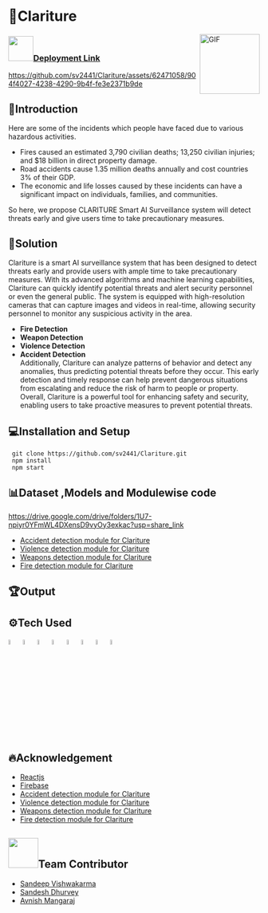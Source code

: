 # 🏁Clariture
<img align="right" alt="GIF" height="120px" src="https://media.giphy.com/media/du3J3cXyzhj75IOgvA/giphy.gif" />

### <img src="https://media.giphy.com/media/VgCDAzcKvsR6OM0uWg/giphy.gif" width="50">[Deployment Link](https://hack-a-thon-7-0-clariture-fe.vercel.app/)



https://github.com/sv2441/Clariture/assets/62471058/904f4027-4238-4290-9b4f-fe3e2371b9de




## 📜Introduction

Here are some of the incidents which people have faced due to various hazardous activities.
- Fires caused an estimated 3,790 civilian deaths; 13,250 civilian injuries; and $18 billion in direct property damage.
- Road accidents cause 1.35 million deaths annually and cost countries 3% of their GDP.
- The economic and life losses caused by these incidents can have a significant impact on individuals, families, and communities.

So here, we propose CLARITURE Smart AI Surveillance system will detect threats early and give users time to take precautionary measures.

## 🎯Solution

Clariture is a smart AI surveillance system that has been designed to detect threats early and provide users with ample time to take precautionary measures. With its advanced algorithms and machine learning capabilities, Clariture can quickly identify potential threats and alert security personnel or even the general public. The system is equipped with high-resolution cameras that can capture images and videos in real-time, allowing security personnel to monitor any suspicious activity in the area.
- **Fire Detection**
- **Weapon Detection**
- **Violence Detection**
- **Accident Detection**<br>
Additionally, Clariture can analyze patterns of behavior and detect any anomalies, thus predicting potential threats before they occur. This early detection and timely response can help prevent dangerous situations from escalating and reduce the risk of harm to people or property. Overall, Clariture is a powerful tool for enhancing safety and security, enabling users to take proactive measures to prevent potential threats.

## 💻Installation and Setup

```
 git clone https://github.com/sv2441/Clariture.git
 npm install
 npm start

```
## 📊Dataset ,Models and Modulewise code
https://drive.google.com/drive/folders/1U7-npiyr0YFmWL4DXensD9vyOy3exkac?usp=share_link

- [Accident detection module for Clariture](https://github.com/sandeshdhurvey27/accident_detection)
- [Violence detection module for Clariture](https://github.com/Avnishm99/Violence-detection-module-for-Clariture)
- [Weapons detection module for Clariture](https://github.com/sandeshdhurvey27/Weapons-Detection-)
- [Fire detection module for Clariture](https://github.com/Avnishm99/Fire-detection-module-for-Clariture)


## 🏆Output


## ⚙️Tech Used 
<p>
<code><img width="5%" src="https://upload.wikimedia.org/wikipedia/commons/thumb/a/a7/React-icon.svg/2300px-React-icon.svg.png"></code>
<code><img width="5%" src="https://w7.pngwing.com/pngs/166/342/png-transparent-flask-python-bottle-web-framework-web-application-flask-white-monochrome-shoe.png"></code>
<code><img width="5%" src="https://opencv.org/wp-content/uploads/2020/07/OpenCV_logo_no_text_.png"></code>
<code><img width="5%" src="https://upload.wikimedia.org/wikipedia/commons/thumb/2/2d/Tensorflow_logo.svg/1915px-Tensorflow_logo.svg.png"></code>
<code><img width="5%" src="https://keras.io/img/logo.png"></code>
<code><img width="5%" src="https://dka575ofm4ao0.cloudfront.net/pages-transactional_logos/retina/230271/ngrok-black-lrg.png"></code>
<code><img width="5%" src="https://www.pinpng.com/pngs/m/348-3488129_firebase-authentication-in-xamarin-firebase-authentication-logo-transparent.png"></code>
<code><img width="5%" src="https://www.mabl.com/hubfs/CICDBlog.png"></code>
</p>

## 🔥Acknowledgement
- [Reactjs](https://legacy.reactjs.org/docs/getting-started.html)
- [Firebase](https://firebase.google.com/docs)
- [Accident detection module for Clariture](https://github.com/sandeshdhurvey27/accident_detection)
- [Violence detection module for Clariture](https://github.com/Avnishm99/Violence-detection-module-for-Clariture)
- [Weapons detection module for Clariture](https://github.com/sandeshdhurvey27/Weapons-Detection-)
- [Fire detection module for Clariture](https://github.com/Avnishm99/Fire-detection-module-for-Clariture)

## <img src="https://media.giphy.com/media/LnQjpWaON8nhr21vNW/giphy.gif" width="60">Team Contributor
- [Sandeep Vishwakarma](https://github.com/sv2441)
- [Sandesh Dhurvey](https://github.com/sandeshdhurvey27) 
- [Avnish Mangaraj](https://github.com/Avnishm99)
